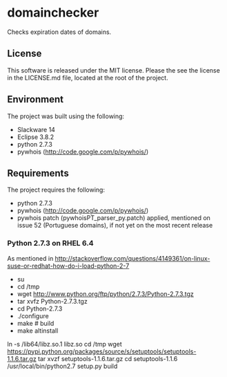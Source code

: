 # domainchecker 
Checks expiration dates of domains.

## License
This software is released under the MIT license. Please the see the license in the LICENSE.md file, 
located at the root of the project. 

## Environment
The project was built using the following:
 * Slackware 14
 * Eclipse 3.8.2
 * python 2.7.3
 * pywhois (http://code.google.com/p/pywhois/)

## Requirements
The project requires the following:
 * python 2.7.3
 * pywhois (http://code.google.com/p/pywhois/) 
 * pywhois patch (pywhoisPT_parser_py.patch) applied, mentioned on issue 52 (Portuguese domains), if not yet on the most recent release 

### Python 2.7.3 on RHEL 6.4
As mentioned in http://stackoverflow.com/questions/4149361/on-linux-suse-or-redhat-how-do-i-load-python-2-7
 * su
 * cd /tmp
 * wget http://www.python.org/ftp/python/2.7.3/Python-2.7.3.tgz 
 * tar xvfz Python-2.7.3.tgz 
 * cd Python-2.7.3 
 * ./configure
 * make # build
 * make altinstall

ln -s /lib64/libz.so.1 libz.so 
cd /tmp
wget https://pypi.python.org/packages/source/s/setuptools/setuptools-1.1.6.tar.gz
tar xvzf setuptools-1.1.6.tar.gz
cd setuptools-1.1.6
/usr/local/bin/python2.7 setup.py build

 